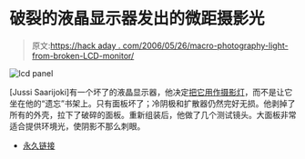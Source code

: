 # 破裂的液晶显示器发出的微距摄影光

> 原文:[https://hack aday . com/2006/05/26/macro-photography-light-from-broken-LCD-monitor/](https://hackaday.com/2006/05/26/macro-photography-light-from-broken-lcd-monitor/)

![lcd panel](../Images/d09f6cadc5255366123a065913c45205.png)

[Jussi Saarijoki]有一个坏了的液晶显示器，他决定[把它用作摄影灯](http://www.tpu.fi/%7Et5jsaari/)，而不是让它坐在他的“遗忘”书架上。只有面板坏了；冷阴极和扩散器仍然完好无损。他剥掉了所有的外壳，拉下了破碎的面板。重新组装后，他做了几个测试镜头。大面板非常适合提供环境光，使阴影不那么刺眼。

*   [永久链接](http://www.tpu.fi/~t5jsaari/)